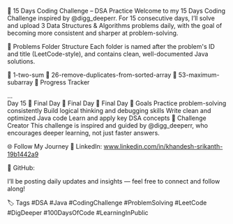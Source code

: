🚀 15 Days Coding Challenge – DSA Practice
Welcome to my 15 Days Coding Challenge inspired by @digg_deeperr.
For 15 consecutive days, I’ll solve and upload 3 Data Structures & Algorithms problems daily, with the goal of becoming more consistent and sharper at problem-solving.

📌 Problems Folder Structure
Each folder is named after the problem's ID and title (LeetCode-style), and contains clean, well-documented Java solutions.

📁 1-two-sum
📁 26-remove-duplicates-from-sorted-array
📁 53-maximum-subarray
📅 Progress Tracker

...			
Day 15	🚀 Final Day	🚀 Final Day	🚀 Final Day
🧠 Goals
Practice problem-solving consistently
Build logical thinking and debugging skills
Write clean and optimized Java code
Learn and apply key DSA concepts
🔗 Challenge Creator
This challenge is inspired and guided by @digg_deeperr, who encourages deeper learning, not just faster answers.

🌐 Follow My Journey
📌 LinkedIn: www.linkedin.com/in/khandesh-srikanth-19b1442a9

📌 GitHub: 

I’ll be posting daily updates and insights — feel free to connect and follow along!

🏷️ Tags
#DSA #Java #CodingChallenge #ProblemSolving #LeetCode #DigDeeper #100DaysOfCode #LearningInPublic
